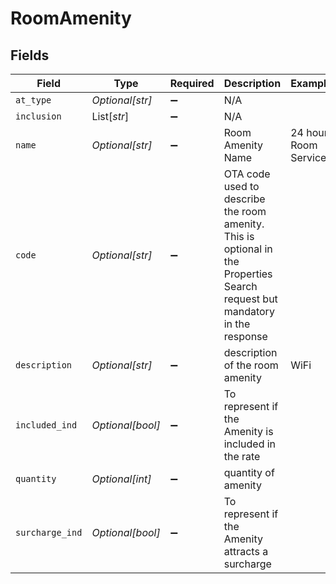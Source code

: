 # RoomAmenity


## Fields

| Field                                                                                                                       | Type                                                                                                                        | Required                                                                                                                    | Description                                                                                                                 | Example                                                                                                                     |
| --------------------------------------------------------------------------------------------------------------------------- | --------------------------------------------------------------------------------------------------------------------------- | --------------------------------------------------------------------------------------------------------------------------- | --------------------------------------------------------------------------------------------------------------------------- | --------------------------------------------------------------------------------------------------------------------------- |
| `at_type`                                                                                                                   | *Optional[str]*                                                                                                             | :heavy_minus_sign:                                                                                                          | N/A                                                                                                                         |                                                                                                                             |
| `inclusion`                                                                                                                 | List[*str*]                                                                                                                 | :heavy_minus_sign:                                                                                                          | N/A                                                                                                                         |                                                                                                                             |
| `name`                                                                                                                      | *Optional[str]*                                                                                                             | :heavy_minus_sign:                                                                                                          | Room Amenity Name                                                                                                           | 24 hour Room Service                                                                                                        |
| `code`                                                                                                                      | *Optional[str]*                                                                                                             | :heavy_minus_sign:                                                                                                          | OTA code used to describe the room amenity. This is optional in the Properties Search request but mandatory in the response |                                                                                                                             |
| `description`                                                                                                               | *Optional[str]*                                                                                                             | :heavy_minus_sign:                                                                                                          | description of the room amenity                                                                                             | WiFi                                                                                                                        |
| `included_ind`                                                                                                              | *Optional[bool]*                                                                                                            | :heavy_minus_sign:                                                                                                          | To represent if the Amenity is included in the rate                                                                         |                                                                                                                             |
| `quantity`                                                                                                                  | *Optional[int]*                                                                                                             | :heavy_minus_sign:                                                                                                          | quantity of amenity                                                                                                         |                                                                                                                             |
| `surcharge_ind`                                                                                                             | *Optional[bool]*                                                                                                            | :heavy_minus_sign:                                                                                                          | To represent if the Amenity attracts a surcharge                                                                            |                                                                                                                             |